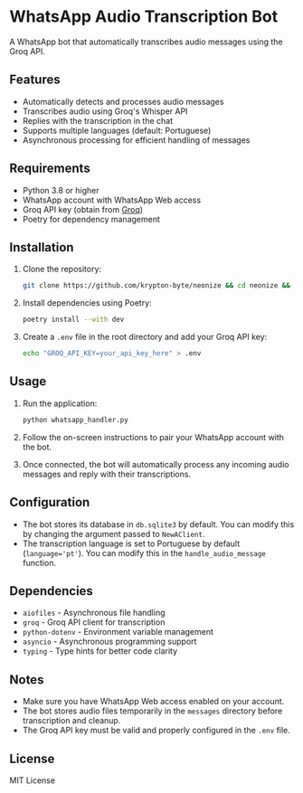 # WhatsApp Audio Transcription Bot

A WhatsApp bot that automatically transcribes audio messages using the Groq API.

## Features

- Automatically detects and processes audio messages
- Transcribes audio using Groq's Whisper API
- Replies with the transcription in the chat
- Supports multiple languages (default: Portuguese)
- Asynchronous processing for efficient handling of messages

## Requirements

- Python 3.8 or higher
- WhatsApp account with WhatsApp Web access
- Groq API key (obtain from [Groq](https://www.groq.com/))
- Poetry for dependency management

## Installation

1. Clone the repository:
   ```bash
   git clone https://github.com/krypton-byte/neonize && cd neonize && git clone https://github.com/gustavokch/whatsapp_audio_transcriber
   ```

2. Install dependencies using Poetry:
   ```bash
   poetry install --with dev
   ```

3. Create a `.env` file in the root directory and add your Groq API key:
   ```bash
   echo "GROQ_API_KEY=your_api_key_here" > .env
   ```

## Usage

1. Run the application:
   ```bash
   python whatsapp_handler.py
   ```

2. Follow the on-screen instructions to pair your WhatsApp account with the bot.

3. Once connected, the bot will automatically process any incoming audio messages and reply with their transcriptions.

## Configuration

- The bot stores its database in `db.sqlite3` by default. You can modify this by changing the argument passed to `NewAClient`.
- The transcription language is set to Portuguese by default (`language='pt'`). You can modify this in the `handle_audio_message` function.

## Dependencies

- `aiofiles` - Asynchronous file handling
- `groq` - Groq API client for transcription
- `python-dotenv` - Environment variable management
- `asyncio` - Asynchronous programming support
- `typing` - Type hints for better code clarity

## Notes

- Make sure you have WhatsApp Web access enabled on your account.
- The bot stores audio files temporarily in the `messages` directory before transcription and cleanup.
- The Groq API key must be valid and properly configured in the `.env` file.

## License

MIT License
